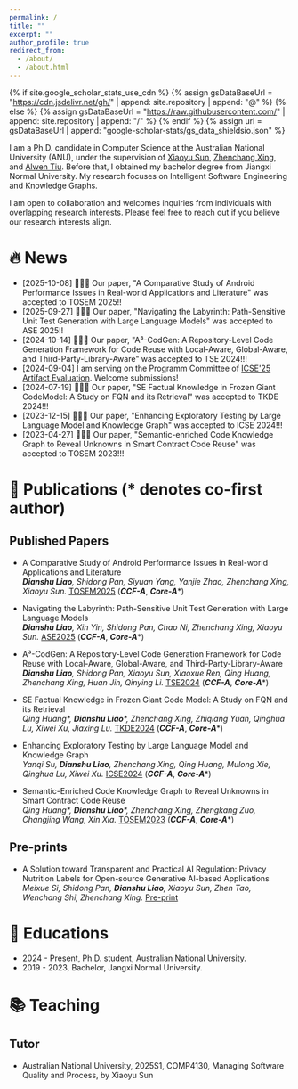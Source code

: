 ```yaml
---
permalink: /
title: ""
excerpt: ""
author_profile: true
redirect_from: 
  - /about/
  - /about.html
---
```


{% if site.google_scholar_stats_use_cdn %}
{% assign gsDataBaseUrl = "https://cdn.jsdelivr.net/gh/" | append: site.repository | append: "@" %}
{% else %}
{% assign gsDataBaseUrl = "https://raw.githubusercontent.com/" | append: site.repository | append: "/" %}
{% endif %}
{% assign url = gsDataBaseUrl | append: "google-scholar-stats/gs_data_shieldsio.json" %}

<span class='anchor' id='about-me'></span>

I am a Ph.D. candidate in Computer Science at the Australian National University (ANU), under the supervision of [Xiaoyu Sun](https://sunxiaobiu.github.io/), [Zhenchang Xing](https://comp.anu.edu.au/people/zhenchang-xing/), and [Alwen Tiu](https://comp.anu.edu.au/people/alwen-tiu/). Before that, I obtained my bachelor degree from Jiangxi Normal University. My research focuses on Intelligent Software Engineering and Knowledge Graphs.

I am open to collaboration and welcomes inquiries from individuals with overlapping research interests. Please feel free to reach out if you believe our research interests align.

# 🔥 News
- [2025-10-08] 🎉🎉🎉 Our paper, "A Comparative Study of Android Performance Issues in Real-world Applications and Literature" was accepted to TOSEM 2025!!
- [2025-09-27] 🎉🎉🎉 Our paper, "Navigating the Labyrinth: Path-Sensitive Unit Test Generation with Large Language Models" was accepted to ASE 2025!!
- [2024-10-14] 🎉🎉🎉 Our paper, "A³-CodGen: A Repository-Level Code Generation Framework for Code Reuse with Local-Aware, Global-Aware, and Third-Party-Library-Aware" was accepted to TSE 2024!!!
- [2024-09-04] I am serving on the Programm Committee of [ICSE'25 Artifact Evaluation](https://conf.researchr.org/track/icse-2025/icse-2025-artifact-evaluation). Welcome submissions!
- [2024-07-19] 🎉🎉🎉 Our paper, "SE Factual Knowledge in Frozen Giant CodeModel: A Study on FQN and its Retrieval" was accepted to TKDE 2024!!!
- [2023-12-15] 🎉🎉🎉 Our paper, "Enhancing Exploratory Testing by Large Language Model and
  Knowledge Graph" was accepted to ICSE 2024!!!
- [2023-04-27] 🎉🎉🎉 Our paper, "Semantic-enriched Code Knowledge Graph to Reveal Unknowns in Smart Contract Code Reuse" was accepted to TOSEM 2023!!!

  
# 📝 Publications (* denotes co-first author)
## Published Papers
- A Comparative Study of Android Performance Issues in Real-world Applications and Literature<br>
_**Dianshu Liao**, Shidong Pan, Siyuan Yang, Yanjie Zhao, Zhenchang Xing, Xiaoyu Sun._ [TOSEM2025](https://arxiv.org/abs/2407.05090) (**_CCF-A_**, **_Core-A_***)

- Navigating the Labyrinth: Path-Sensitive Unit Test Generation with Large Language Models<br>
_**Dianshu Liao**, Xin Yin, Shidong Pan, Chao Ni, Zhenchang Xing, Xiaoyu Sun._ [ASE2025](https://arxiv.org/abs/2509.23812) (**_CCF-A_**, **_Core-A_***)

- A³-CodGen: A Repository-Level Code Generation Framework for Code Reuse with Local-Aware, Global-Aware, and Third-Party-Library-Aware<br>
_**Dianshu Liao**, Shidong Pan, Xiaoyu Sun, Xiaoxue Ren, Qing Huang, Zhenchang Xing, Huan Jin, Qinying Li._ [TSE2024](https://ieeexplore.ieee.org/document/10734067) (**_CCF-A_**, **_Core-A_***)

- SE Factual Knowledge in Frozen Giant Code Model: A Study on FQN and its Retrieval<br>
_Qing Huang*, **Dianshu Liao***, Zhenchang Xing, Zhiqiang Yuan, Qinghua Lu, Xiwei Xu, Jiaxing Lu._ [TKDE2024](https://ieeexplore.ieee.org/document/10750898) (**_CCF-A_**, **_Core-A_***)

- Enhancing Exploratory Testing by Large Language Model and Knowledge Graph<br>
_Yanqi Su, **Dianshu Liao**, Zhenchang Xing, Qing Huang, Mulong Xie, Qinghua Lu, Xiwei Xu._ [ICSE2024](https://dl.acm.org/doi/abs/10.1145/3597503.3639157) (**_CCF-A_**, **_Core-A_***)

- Semantic-Enriched Code Knowledge Graph to Reveal Unknowns in Smart Contract Code Reuse<br>
  _Qing Huang*, **Dianshu Liao***, Zhenchang Xing, Zhengkang Zuo, Changjing Wang, Xin Xia._ [TOSEM2023](https://dl.acm.org/doi/10.1145/3597206) (**_CCF-A_**, **_Core-A_***)

## Pre-prints
- A Solution toward Transparent and Practical AI Regulation: Privacy Nutrition Labels for Open-source Generative AI-based Applications<br>
_Meixue Si, Shidong Pan, **Dianshu Liao**, Xiaoyu Sun, Zhen Tao, Wenchang Shi, Zhenchang Xing._ [Pre-print](https://arxiv.org/abs/2407.15407)


# 📖 Educations
- 2024 - Present, Ph.D. student, Australian National University.
- 2019 - 2023, Bachelor, Jangxi Normal University.

# 📚 Teaching
## Tutor
- Australian National University, 2025S1, COMP4130, Managing Software Quality and Process, by Xiaoyu Sun
